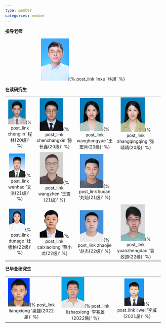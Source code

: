```yaml
---
type: member
categories: member
---
```


**指导老师**
<div align=center>
<img src="/images/IMG_4419.JPG" width = 18%>{% post_link linxu '林旭' %}   
</div>



**在读研究生**
<table frame=void>
<tr>
    <td><center><img src="/images/chenglin.jpg" width = 70%>{% post_link chenglin '程林(20级)' %}</center></td>
    <td><center><img src="/images/chenchangxin.jpg" width = 65%>{% post_link chenchangxin '陈长鑫(20级)' %}</center></td>
    <td><center><img src="/images/wanghongyue.jpg" width = 65%>{% post_link wanghongyue '王宏月(20级)' %}</center></td>
    <td><center><img src="/images/zhangqingqing.jpg" width = 65%>{% post_link zhangqingqing '张晴晴(20级)' %}</center></td>
<tr>
    <td><center><img src="/images/wenhao.png" width = 65%>{% post_link wenhao '文浩(21级)' %}</center></td>
    <td><center><img src="/images/wangzhen.png" width = 65%>{% post_link wangzhen '王震(21级)' %}</center></td>
    <td><center><img src="/images/liucan.png" width = 65%>{% post_link liucan '刘灿(21级)' %}</center></td>
    <td> </td>
<tr>
    <td><center><img src="/images/dunage.png" width = 65%>{% post_link dunage '杜娜格(22级)' %}</center></td>
    <td><center><img src="/images/caixiaolong.png" width = 65%>{% post_link caixiaolong '蔡小龙(22级)' %}</center></td>
    <td><center><img src="/images/zhaojie.png" width = 65%>{% post_link zhaojie '赵杰(22级)' %}</center></td>
    <td><center><img src="/images/yuanzhengdao.png" width = 65%>{% post_link yuanzhengdao '袁政道(22级)' %}</center></td>
    <td> </td>
</tr>
</table>



**已毕业研究生**
<table frame=void>
<tr>
    <td><center><img src="/images/liangxiong.png" width = 45%>{% post_link liangxiong '梁雄(2022届)' %}</center></td>
    <td><center><img src="/images/lizhaoxiong.png" width = 45%>{% post_link lizhaoxiong '李兆雄(2022届)' %}</center></td>
    <td><center><img src="/images/liwei.png" width = 45%>{% post_link liwei '李威(2021届)' %}</center></td>
</tr>
</table>

